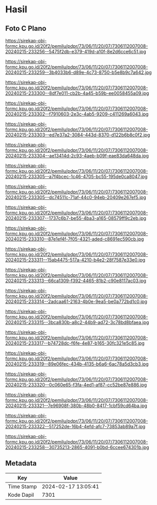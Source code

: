 # Hasil

## Foto C Plano

https://sirekap-obj-formc.kpu.go.id/20f2/pemilu/pdpr/73/06/11/20/07/7306112007008-20240215-233256--5475f2db-e379-419d-a10f-8e2d6cce6c51.jpg

https://sirekap-obj-formc.kpu.go.id/20f2/pemilu/pdpr/73/06/11/20/07/7306112007008-20240215-233259--3b4033b6-d89e-4c73-8750-b5e8b9c7a642.jpg

https://sirekap-obj-formc.kpu.go.id/20f2/pemilu/pdpr/73/06/11/20/07/7306112007008-20240215-233300--8df7e011-cb2b-4a45-b59b-ee0058455a09.jpg

https://sirekap-obj-formc.kpu.go.id/20f2/pemilu/pdpr/73/06/11/20/07/7306112007008-20240215-233302--f7910603-2e3c-4ab5-9209-c411269a6043.jpg

https://sirekap-obj-formc.kpu.go.id/20f2/pemilu/pdpr/73/06/11/20/07/7306112007008-20240215-233303--ed7e37a2-3084-443d-8370-d122b6b8c0f2.jpg

https://sirekap-obj-formc.kpu.go.id/20f2/pemilu/pdpr/73/06/11/20/07/7306112007008-20240215-233304--ae13414d-2c93-4aeb-b09f-eae83da648da.jpg

https://sirekap-obj-formc.kpu.go.id/20f2/pemilu/pdpr/73/06/11/20/07/7306112007008-20240215-233305--a7f4bcec-1c46-4705-bc55-195de0ca8047.jpg

https://sirekap-obj-formc.kpu.go.id/20f2/pemilu/pdpr/73/06/11/20/07/7306112007008-20240215-233305--dc74511c-71af-44c0-94eb-20409e267ef5.jpg

https://sirekap-obj-formc.kpu.go.id/20f2/pemilu/pdpr/73/06/11/20/07/7306112007008-20240215-233307--1737c6b7-be55-4ba3-a165-08579ff9c2eb.jpg

https://sirekap-obj-formc.kpu.go.id/20f2/pemilu/pdpr/73/06/11/20/07/7306112007008-20240215-233310--87e1ef4f-7f05-4321-aded-c8691ec590cb.jpg

https://sirekap-obj-formc.kpu.go.id/20f2/pemilu/pdpr/73/06/11/20/07/7306112007008-20240215-233311--15ab4475-517a-4210-b4e2-28f7587e33e0.jpg

https://sirekap-obj-formc.kpu.go.id/20f2/pemilu/pdpr/73/06/11/20/07/7306112007008-20240215-233313--66ca1309-f392-4465-81b2-c90e8117ac03.jpg

https://sirekap-obj-formc.kpu.go.id/20f2/pemilu/pdpr/73/06/11/20/07/7306112007008-20240215-233314--2adcaa61-2163-4b0e-9ea5-be0a772bd1c0.jpg

https://sirekap-obj-formc.kpu.go.id/20f2/pemilu/pdpr/73/06/11/20/07/7306112007008-20240215-233315--3bca830b-a8c2-44b9-ad72-3c78bd8bfaea.jpg

https://sirekap-obj-formc.kpu.go.id/20f2/pemilu/pdpr/73/06/11/20/07/7306112007008-20240215-233317--b74728dc-f6fe-4e87-b165-30fc321e5c85.jpg

https://sirekap-obj-formc.kpu.go.id/20f2/pemilu/pdpr/73/06/11/20/07/7306112007008-20240215-233319--89e06fec-434b-4135-b6a6-6ac78a5d3cb3.jpg

https://sirekap-obj-formc.kpu.go.id/20f2/pemilu/pdpr/73/06/11/20/07/7306112007008-20240215-233320--0c060e65-f3fa-4ed1-af87-cc52be87e886.jpg

https://sirekap-obj-formc.kpu.go.id/20f2/pemilu/pdpr/73/06/11/20/07/7306112007008-20240215-233321--7e96908f-380b-48b0-8417-1cbf59cd64ba.jpg

https://sirekap-obj-formc.kpu.go.id/20f2/pemilu/pdpr/73/06/11/20/07/7306112007008-20240215-233322--517252de-16b4-4efd-afc7-73853ab89a7f.jpg

https://sirekap-obj-formc.kpu.go.id/20f2/pemilu/pdpr/73/06/11/20/07/7306112007008-20240215-233258--30735213-2865-4091-b0bd-6ccee674301b.jpg


## Metadata

| Key        | Value               |
| ---------- | ------------------- |
| Time Stamp | 2024-02-17 13:05:41 |
| Kode Dapil | 7301                |



